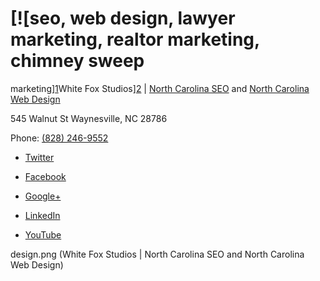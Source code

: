 # [![seo, web design, lawyer marketing, realtor marketing, chimney sweep
marketing][1]White Fox Studios][2] | [North Carolina SEO][3] and [North
Carolina Web Design][4]

545 Walnut St Waynesville, NC 28786

Phone: [(828) 246-9552][5]

  * [Twitter][6]

  * [Facebook][7]

  * [Google+][8]

  * [LinkedIn][9]

  * [YouTube][10]

   [1]: http://whitefoxstudios.net/sites/default/files/north-carolina-web-
design.png (White Fox Studios | North Carolina SEO and North Carolina Web
Design)

   [2]: http://whitefoxstudios.net (White Fox Studios | North Carolina SEO and
North Carolina Web Design)

   [3]: http://whitefoxstudios.net/asheville-seo (North Carolina SEO | White
Fox Studios)

   [4]: http://whitefoxstudios.net/asheville-web-design ()

   [5]: tel:+18282469552

   [6]: https://twitter.com/whitefoxstudio (North Carolina SEO | Twitter)

   [7]: https://www.facebook.com/whitefoxstudios (North Carolina SEO |
Facebook)

   [8]: http://www.google.com/+WhiteFoxStudiosWaynesville/about (North
Carolina SEO | Google+)

   [9]: https://www.linkedin.com/company/white-fox-studios (North Carolina SEO
| LinkedIn)

   [10]: https://www.youtube.com/channel/UCgxMStk058bXA2nycD7PcxA (North
Carolina SEO | YouTube)
